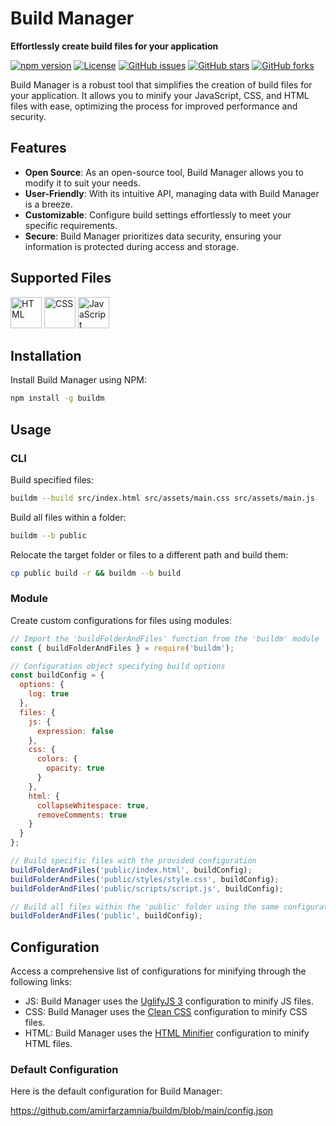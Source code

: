 # Build Manager

**Effortlessly create build files for your application**

[![npm version](https://badge.fury.io/js/buildm.svg)](https://www.npmjs.com/package/buildm)
[![License](https://img.shields.io/badge/license-MIT-blue.svg)](https://opensource.org/licenses/MIT)
[![GitHub issues](https://img.shields.io/github/issues/amirfarzamnia/buildm.svg)](https://github.com/amirfarzamnia/buildm/issues)
[![GitHub stars](https://img.shields.io/github/stars/amirfarzamnia/buildm.svg)](https://github.com/amirfarzamnia/buildm/stargazers)
[![GitHub forks](https://img.shields.io/github/forks/amirfarzamnia/buildm.svg)](https://github.com/amirfarzamnia/buildm/forks)

Build Manager is a robust tool that simplifies the creation of build files for your application. It allows you to minify your JavaScript, CSS, and HTML files with ease, optimizing the process for improved performance and security.

## Features

- **Open Source**: As an open-source tool, Build Manager allows you to modify it to suit your needs.
- **User-Friendly**: With its intuitive API, managing data with Build Manager is a breeze.
- **Customizable**: Configure build settings effortlessly to meet your specific requirements.
- **Secure**: Build Manager prioritizes data security, ensuring your information is protected during access and storage.

## Supported Files

<div align="left">
  <img height="50" width="50" loading="lazy" src="https://raw.githubusercontent.com/bablubambal/All_logo_and_pictures/1ac69ce5fbc389725f16f989fa53c62d6e1b4883/social%20icons/html5.svg" title="HTML" alt="HTML">
  <img height="50" width="50" loading="lazy" src="https://raw.githubusercontent.com/bablubambal/All_logo_and_pictures/1ac69ce5fbc389725f16f989fa53c62d6e1b4883/social%20icons/css3.svg" title="CSS" alt="CSS">
  <img height="50" width="50" loading="lazy" src="https://raw.githubusercontent.com/bablubambal/All_logo_and_pictures/1ac69ce5fbc389725f16f989fa53c62d6e1b4883/social%20icons/javascript.svg" title="JavaScript" alt="JavaScript">
</div>

## Installation

Install Build Manager using NPM:

```bash
npm install -g buildm
```

## Usage

### CLI

Build specified files:

```bash
buildm --build src/index.html src/assets/main.css src/assets/main.js
```

Build all files within a folder:

```bash
buildm --b public
```

Relocate the target folder or files to a different path and build them:

```bash
cp public build -r && buildm --b build
```

### Module

Create custom configurations for files using modules:

```javascript
// Import the 'buildFolderAndFiles' function from the 'buildm' module
const { buildFolderAndFiles } = require('buildm');

// Configuration object specifying build options
const buildConfig = {
  options: {
    log: true
  },
  files: {
    js: {
      expression: false
    },
    css: {
      colors: {
        opacity: true
      }
    },
    html: {
      collapseWhitespace: true,
      removeComments: true
    }
  }
};

// Build specific files with the provided configuration
buildFolderAndFiles('public/index.html', buildConfig);
buildFolderAndFiles('public/styles/style.css', buildConfig);
buildFolderAndFiles('public/scripts/script.js', buildConfig);

// Build all files within the 'public' folder using the same configuration
buildFolderAndFiles('public', buildConfig);
```

## Configuration

Access a comprehensive list of configurations for minifying through the following links:

- JS: Build Manager uses the [UglifyJS 3](https://github.com/mishoo/UglifyJS?tab=readme-ov-file#minify-options) configuration to minify JS files.
- CSS: Build Manager uses the [Clean CSS](https://github.com/clean-css/clean-css?tab=readme-ov-file#constructor-options) configuration to minify CSS files.
- HTML: Build Manager uses the [HTML Minifier](https://github.com/kangax/html-minifier?tab=readme-ov-file#options-quick-ref) configuration to minify HTML files.

### Default Configuration

Here is the default configuration for Build Manager:

https://github.com/amirfarzamnia/buildm/blob/main/config.json